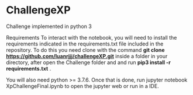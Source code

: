 # ChallengeXP
Challenge implemented in python 3 

Requirements
To interact with the notebook, you will need to install the requirements indicated in the requirements.txt file included in the repository.
To do this you need clone with the command **git clone https://github.com/luanrjjj/challengeXP.git** inside a folder in your directory, after open the Challenge folder and and run **pip3 install -r requirements.txt** .

You will also need python >= 3.7.6. Once that is done, run jupyter notebook XpChallengeFinal.ipynb to open the jupyter web or run in a IDE.

